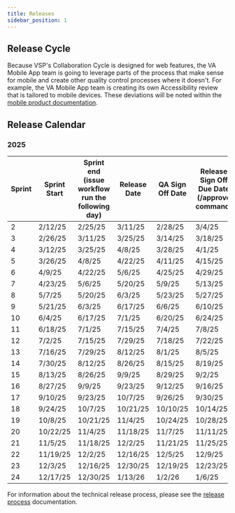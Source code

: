 ```yaml
---
title: Releases
sidebar_position: 1
---
```


## Release Cycle

Because VSP's Collaboration Cycle is designed for web features, the VA Mobile App team is going to leverage parts of the process that make sense for mobile and create other quality control processes where it doesn't. For example, the VA Mobile App team is creating its own Accessibility review that is tailored to mobile devices. These deviations will be noted within the [mobile product documentation](https://github.com/department-of-veterans-affairs/va.gov-team/blob/master/products/va-mobile-app/product).

## Release Calendar

### 2025

| Sprint | Sprint Start | Sprint end (issue workflow run the following day) | Release Date | QA Sign Off Date | Release Sign Off Due Date (/approve command) | App Review Submission Date | Release Number |
| ------ | ---------- | -------- | ------------ | -------------------- | ------------------------ | -------------------------- | -------------- |
| 2 | 2/12/25  | 2/25/25  | 3/11/25  | 2/28/25  | 3/4/25   | 3/5/25   | 2.45.0 |
| 3 | 2/26/25  | 3/11/25  | 3/25/25  | 3/14/25  | 3/18/25  | 3/19/25  | 2.46.0 |
| 4 | 3/12/25  | 3/25/25  | 4/8/25   | 3/28/25  | 4/1/25   | 4/2/25   | 2.47.0 |
| 5 | 3/26/25  | 4/8/25   | 4/22/25  | 4/11/25  | 4/15/25  | 4/16/25  | 2.48.0 |
| 6 | 4/9/25   | 4/22/25  | 5/6/25   | 4/25/25  | 4/29/25  | 4/30/25  | 2.49.0 |
| 7 | 4/23/25  | 5/6/25   | 5/20/25  | 5/9/25   | 5/13/25  | 5/14/25  | 2.50.0 |
| 8 | 5/7/25   | 5/20/25  | 6/3/25   | 5/23/25  | 5/27/25  | 5/28/25  | 2.51.0 |
| 9 | 5/21/25  | 6/3/25   | 6/17/25  | 6/6/25   | 6/10/25  | 6/11/25  | 2.52.0 |
| 10 | 6/4/25   | 6/17/25  | 7/1/25   | 6/20/25  | 6/24/25  | 6/25/25  | 2.53.0 |
| 11 | 6/18/25  | 7/1/25   | 7/15/25  | 7/4/25   | 7/8/25   | 7/9/25   | 2.54.0 |
| 12 | 7/2/25   | 7/15/25  | 7/29/25  | 7/18/25  | 7/22/25  | 7/23/25  | 2.55.0 |
| 13 | 7/16/25  | 7/29/25  | 8/12/25  | 8/1/25   | 8/5/25   | 8/6/25   | 2.56.0 |
| 14 | 7/30/25  | 8/12/25  | 8/26/25  | 8/15/25  | 8/19/25  | 8/20/25  | 2.57.0 |
| 15 | 8/13/25  | 8/26/25  | 9/9/25   | 8/29/25  | 9/2/25   | 9/3/25   | 2.58.0 |
| 16 | 8/27/25  | 9/9/25   | 9/23/25  | 9/12/25  | 9/16/25  | 9/17/25  | 2.59.0 |
| 17 | 9/10/25  | 9/23/25  | 10/7/25  | 9/26/25  | 9/30/25  | 10/1/25  | 2.60.0 |
| 18 | 9/24/25  | 10/7/25  | 10/21/25 | 10/10/25 | 10/14/25 | 10/15/25 | 2.61.0 |
| 19 | 10/8/25  | 10/21/25 | 11/4/25  | 10/24/25 | 10/28/25 | 10/29/25 | 2.62.0 |
| 20 | 10/22/25 | 11/4/25  | 11/18/25 | 11/7/25  | 11/11/25 | 11/12/25 | 2.63.0 |
| 21 | 11/5/25  | 11/18/25 | 12/2/25  | 11/21/25 | 11/25/25 | 11/26/25 | 2.64.0 |
| 22 | 11/19/25 | 12/2/25  | 12/16/25 | 12/5/25  | 12/9/25  | 12/10/25 | 2.65.0 |
| 23 | 12/3/25  | 12/16/25 | 12/30/25 | 12/19/25 | 12/23/25 | 12/24/25 | 2.66.0 |
| 24 | 12/17/25 | 12/30/25 | 1/13/26  | 1/2/26   | 1/6/25   | 1/7/26   | 2.67.0 |

For information about the technical release process, please see the [release process](release-process/) documentation.
